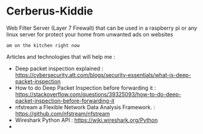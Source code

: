 # Cerberus-Kiddie
Web Filter Server (Layer 7 Firewall) that can be used in a raspberry pi or any linux server for protect your home from unwanted ads on websites

``am on the kitchen right now``

Articles and technologies that will help me : 

 - Deep packet inspection explained : https://cybersecurity.att.com/blogs/security-essentials/what-is-deep-packet-inspection
 - How to do Deep Packet Inspection before forwarding it : https://stackoverflow.com/questions/39325093/how-to-do-deep-packet-inspection-before-forwarding-it
 - nfstream a Flexible Network Data Analysis Framework. : https://github.com/nfstream/nfstream
 - Wireshark Python API : https://wiki.wireshark.org/Python
 - 
